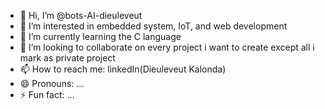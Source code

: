 - 👋 Hi, I’m @bots-AI-dieuleveut
- 👀 I’m interested in embedded system, IoT, and web development
- 🌱 I’m currently learning the C language
- 💞️ I’m looking to collaborate on every project i want to create except all i mark as private project
- 📫 How to reach me: linkedIn(Dieuleveut Kalonda)
- 😄 Pronouns: ...
- ⚡ Fun fact: ...

<!---
bots-AI-dieuleveut/bots-AI-dieuleveut is a ✨ special ✨ repository because its `README.md` (this file) appears on your GitHub profile.
You can click the Preview link to take a look at your changes.
--->
